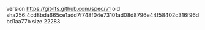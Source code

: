 version https://git-lfs.github.com/spec/v1
oid sha256:4cd8bda665ce1add7f748f04e73101ad08d8796e44f58402c316f96dbd1aa77b
size 22283
